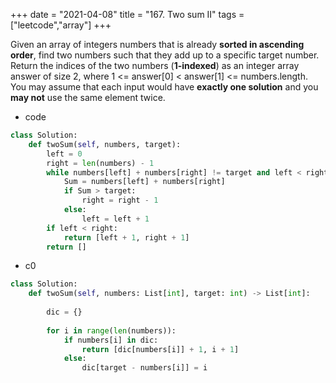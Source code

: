 
+++ 
date = "2021-04-08"
title = "167. Two sum II"
tags = ["leetcode","array"]
+++

Given an array of integers numbers that is already **__sorted in ascending order__**, find two numbers such that they add up to a specific target number.
Return the indices of the two numbers (**1-indexed**) as an integer array answer of size 2, where 1 <= answer[0] < answer[1] <= numbers.length.
You may assume that each input would have **exactly one solution** and you **may not** use the same element twice.

- code
```py
class Solution:
    def twoSum(self, numbers, target):
        left = 0
        right = len(numbers) - 1
        while numbers[left] + numbers[right] != target and left < right:
            Sum = numbers[left] + numbers[right]
            if Sum > target:
                right = right - 1
            else:
                left = left + 1
        if left < right:
            return [left + 1, right + 1]
        return []

```
- c0
```py
class Solution:
    def twoSum(self, numbers: List[int], target: int) -> List[int]:
        
        dic = {}
        
        for i in range(len(numbers)):
            if numbers[i] in dic:
                return [dic[numbers[i]] + 1, i + 1]
            else:
                dic[target - numbers[i]] = i
``` 

